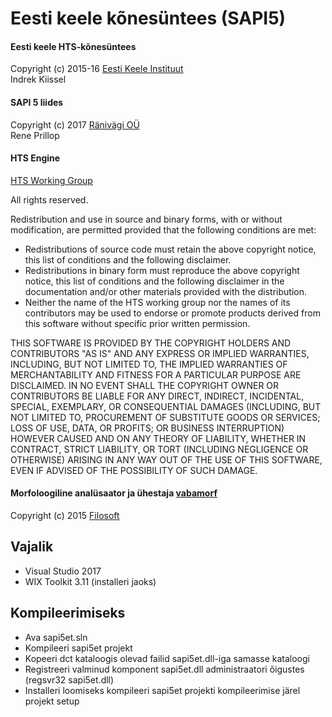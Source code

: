 # Eesti keele kõnesüntees (SAPI5)

#### Eesti keele HTS-kõnesüntees
Copyright (c) 2015-16 [Eesti Keele Instituut](http://www.eki.ee/)  
Indrek Kiissel

#### SAPI 5 liides
Copyright (c) 2017 [Ränivägi OÜ](http://www.ränivägi.ee/)  
Rene Prillop
	
#### HTS Engine
[HTS Working Group](http://hts-engine.sourceforge.net/)  

All rights reserved.

Redistribution and use in source and binary forms, with or
without modification, are permitted provided that the following
conditions are met:
- Redistributions of source code must retain the above copyright
notice, this list of conditions and the following disclaimer.
- Redistributions in binary form must reproduce the above
copyright notice, this list of conditions and the following
disclaimer in the documentation and/or other materials provided
with the distribution.
- Neither the name of the HTS working group nor the names of its
contributors may be used to endorse or promote products derived
from this software without specific prior written permission.

THIS SOFTWARE IS PROVIDED BY THE COPYRIGHT HOLDERS AND
CONTRIBUTORS "AS IS" AND ANY EXPRESS OR IMPLIED WARRANTIES,
INCLUDING, BUT NOT LIMITED TO, THE IMPLIED WARRANTIES OF
MERCHANTABILITY AND FITNESS FOR A PARTICULAR PURPOSE ARE
DISCLAIMED. IN NO EVENT SHALL THE COPYRIGHT OWNER OR CONTRIBUTORS
BE LIABLE FOR ANY DIRECT, INDIRECT, INCIDENTAL, SPECIAL,
EXEMPLARY, OR CONSEQUENTIAL DAMAGES (INCLUDING, BUT NOT LIMITED
TO, PROCUREMENT OF SUBSTITUTE GOODS OR SERVICES; LOSS OF USE,
DATA, OR PROFITS; OR BUSINESS INTERRUPTION) HOWEVER CAUSED AND ON
ANY THEORY OF LIABILITY, WHETHER IN CONTRACT, STRICT LIABILITY,
OR TORT (INCLUDING NEGLIGENCE OR OTHERWISE) ARISING IN ANY WAY
OUT OF THE USE OF THIS SOFTWARE, EVEN IF ADVISED OF THE
POSSIBILITY OF SUCH DAMAGE.

#### Morfoloogiline analüsaator ja ühestaja [vabamorf](https://github.com/Filosoft/vabamorf)
Copyright (c) 2015 [Filosoft](http://www.filosoft.ee/)

## Vajalik
- Visual Studio 2017
- WIX Toolkit 3.11 (installeri jaoks)

## Kompileerimiseks
- Ava sapi5et.sln
- Kompileeri sapi5et projekt
- Kopeeri dct kataloogis olevad failid sapi5et.dll-iga samasse kataloogi
- Registreeri valminud komponent sapi5et.dll administraatori õigustes (regsvr32 sapi5et.dll)
- Installeri loomiseks kompileeri sapi5et projekti kompileerimise järel projekt setup
